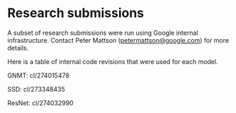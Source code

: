 # Research submissions

A subset of research submissions were run using Google internal
infrastructure. Contact Peter Mattson (petermattson@google.com) for more
details.

Here is a table of internal code revisions that were used for each model.

GNMT: cl/274015478

SSD: cl/273348435

ResNet: cl/274032990
